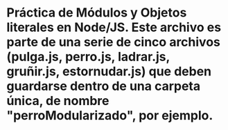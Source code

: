# Práctica de Módulos y Objetos literales en Node/JS. Este archivo es parte de una serie de cinco archivos (pulga.js, perro.js, ladrar.js, gruñir.js, estornudar.js) que deben guardarse dentro de una carpeta única, de nombre "perroModularizado", por ejemplo.